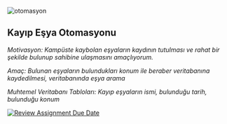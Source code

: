 ![otomasyon](https://user-images.githubusercontent.com/116662547/236698569-0df6b1b9-4239-4733-ae56-75ab7a28b5b7.png)



Kayıp Eşya Otomasyonu  
------------------------

*Motivasyon: Kampüste kaybolan eşyaların kaydının tutulması ve rahat bir şekilde bulunup sahibine ulaşmasını amaçlıyorum.*


*Amaç: Bulunan eşyaların bulundukları konum ile beraber veritabanına kaydedilmesi, veritabanında eşya arama*


*Muhtemel Veritabanı Tabloları: Kayıp eşyaların ismi, bulunduğu tarih, bulunduğu konum*



[![Review Assignment Due Date](https://classroom.github.com/assets/deadline-readme-button-24ddc0f5d75046c5622901739e7c5dd533143b0c8e959d652212380cedb1ea36.svg)](https://classroom.github.com/a/uelKf0-p)
